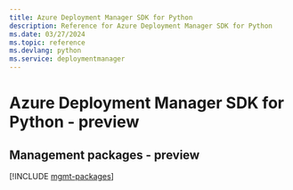 ```yaml
---
title: Azure Deployment Manager SDK for Python
description: Reference for Azure Deployment Manager SDK for Python
ms.date: 03/27/2024
ms.topic: reference
ms.devlang: python
ms.service: deploymentmanager
---
```

# Azure Deployment Manager SDK for Python - preview

## Management packages - preview
[!INCLUDE [mgmt-packages](deployment-manager-mgmt-index.md)]
